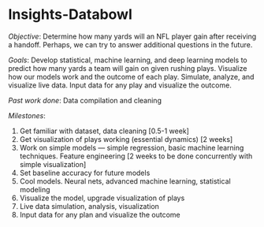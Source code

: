 # Insights-Databowl

*Objective*: Determine how many yards will an NFL player gain after receiving a handoff. Perhaps, we can try to answer additional questions in the future.

*Goals*: Develop statistical, machine learning, and deep learning models to predict how many yards a team will gain on given rushing plays. Visualize how our models work and the outcome of each play. Simulate, analyze, and visualize live data. Input data for any play and visualize the outcome.

*Past work done*: Data compilation and cleaning

*Milestones*: 
1. Get familiar with dataset, data cleaning [0.5-1 week]
1. Get visualization of plays working (essential dynamics) [2 weeks]
1. Work on simple models — simple regression, basic machine learning techniques. Feature engineering [2 weeks to be done concurrently with simple visualization]
1. Set baseline accuracy for future models
1. Cool models. Neural nets, advanced machine learning, statistical modeling
1. Visualize the model, upgrade visualization of plays
1. Live data simulation, analysis, visualization
1. Input data for any plan and visualize the outcome
